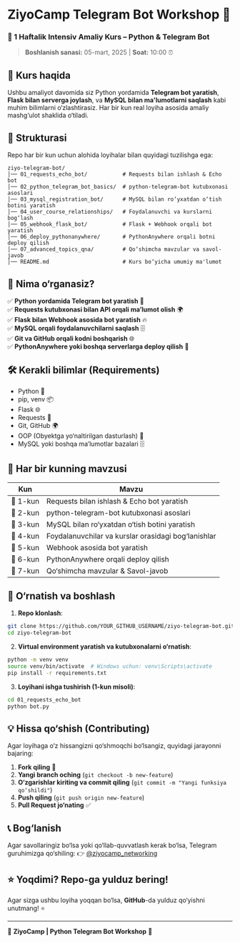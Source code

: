 # ZiyoCamp Telegram Bot Workshop 🚀

### 📢 1 Haftalik Intensiv Amaliy Kurs – Python & Telegram Bot

> **Boshlanish sanasi:** 05-mart, 2025 | **Soat:** 10:00 ⏰

## 📌 Kurs haqida

Ushbu amaliyot davomida siz Python yordamida **Telegram bot yaratish**, **Flask bilan serverga joylash**, va **MySQL bilan ma'lumotlarni saqlash** kabi muhim bilimlarni o‘zlashtirasiz. Har bir kun real loyiha asosida amaliy mashg‘ulot shaklida o‘tiladi.

## 📂 Strukturasi

Repo har bir kun uchun alohida loyihalar bilan quyidagi tuzilishga ega:

```
ziyo-telegram-bot/
│── 01_requests_echo_bot/           # Requests bilan ishlash & Echo bot
│── 02_python_telegram_bot_basics/  # python-telegram-bot kutubxonasi asoslari
│── 03_mysql_registration_bot/      # MySQL bilan ro‘yxatdan o‘tish botini yaratish
│── 04_user_course_relationships/   # Foydalanuvchi va kurslarni bog‘lash
│── 05_webhook_flask_bot/           # Flask + Webhook orqali bot yaratish
│── 06_deploy_pythonanywhere/       # PythonAnywhere orqali botni deploy qilish
│── 07_advanced_topics_qna/         # Qo‘shimcha mavzular va savol-javob
│── README.md                       # Kurs bo‘yicha umumiy ma'lumot
```

## 🎯 Nima o‘rganasiz?
✅ **Python yordamida Telegram bot yaratish** 🤖  
✅ **Requests kutubxonasi bilan API orqali ma’lumot olish** 🌍  
✅ **Flask bilan Webhook asosida bot yaratish** 🔥  
✅ **MySQL orqali foydalanuvchilarni saqlash** 🗄️  
✅ **Git va GitHub orqali kodni boshqarish** 🌐  
✅ **PythonAnywhere yoki boshqa serverlarga deploy qilish** 🚀  

## 🛠 Kerakli bilimlar (Requirements)
- Python 🐍
- pip, venv 📦
- Flask 🌐
- Requests 📡
- Git, GitHub 🌍
- OOP (Obyektga yo‘naltirilgan dasturlash) 📌
- MySQL yoki boshqa ma’lumotlar bazalari 🗄️

## 📌 Har bir kunning mavzusi

| Kun | Mavzu |
|-----|-------------------------------------------------|
| 📆 1-kun | Requests bilan ishlash & Echo bot yaratish |
| 📆 2-kun | python-telegram-bot kutubxonasi asoslari |
| 📆 3-kun | MySQL bilan ro‘yxatdan o‘tish botini yaratish |
| 📆 4-kun | Foydalanuvchilar va kurslar orasidagi bog‘lanishlar |
| 📆 5-kun | Webhook asosida bot yaratish |
| 📆 6-kun | PythonAnywhere orqali deploy qilish |
| 📆 7-kun | Qo‘shimcha mavzular & Savol-javob |

## 🔧 O‘rnatish va boshlash

1. **Repo klonlash**:
```bash
git clone https://github.com/YOUR_GITHUB_USERNAME/ziyo-telegram-bot.git
cd ziyo-telegram-bot
```

2. **Virtual environment yaratish va kutubxonalarni o‘rnatish**:
```bash
python -m venv venv
source venv/bin/activate  # Windows uchun: venv\Scripts\activate
pip install -r requirements.txt
```

3. **Loyihani ishga tushirish (1-kun misoli)**:
```bash
cd 01_requests_echo_bot
python bot.py
```

## 💡 Hissa qo‘shish (Contributing)
Agar loyihaga o‘z hissangizni qo‘shmoqchi bo‘lsangiz, quyidagi jarayonni bajaring:
1. **Fork qiling** 🍴
2. **Yangi branch oching** (`git checkout -b new-feature`)
3. **O‘zgarishlar kiriting va commit qiling** (`git commit -m "Yangi funksiya qo‘shildi"`)
4. **Push qiling** (`git push origin new-feature`)
5. **Pull Request jo‘nating** ✅

## 📞 Bog‘lanish
Agar savollaringiz bo‘lsa yoki qo‘llab-quvvatlash kerak bo‘lsa, Telegram guruhimizga qo‘shiling: 
👉 [@ziyocamp_networking](https://t.me/ziyocamp_networking)

## ⭐ Yoqdimi? Repo-ga yulduz bering!
Agar sizga ushbu loyiha yoqqan bo‘lsa, **GitHub**-da yulduz qo‘yishni unutmang! ⭐ 

---

🚀 **ZiyoCamp | Python Telegram Bot Workshop** 🚀
